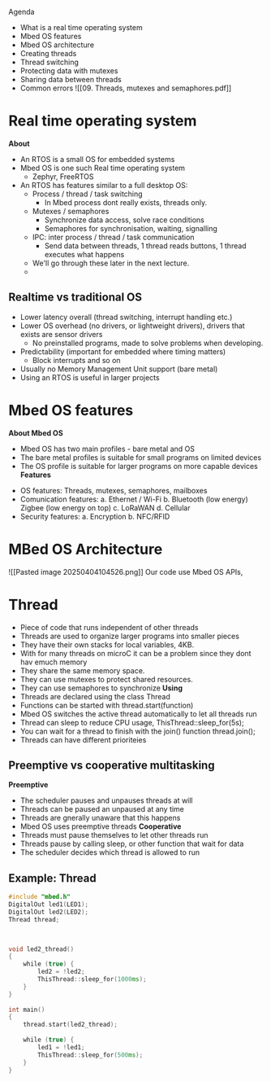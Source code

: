 Agenda
- What is a real time operating system
- Mbed OS features
- Mbed OS architecture
- Creating threads
- Thread switching
- Protecting data with mutexes
- Sharing data between threads
- Common errors
![[09. Threads, mutexes and semaphores.pdf]]
# Real time operating system
**About**
- An RTOS is a small OS for embedded systems
- Mbed OS is one such Real time operating system
	- Zephyr, FreeRTOS
- An RTOS has features similar to a full desktop OS:
	- Process / thread / task switching
		-  In Mbed process dont really exists, threads only.
	- Mutexes / semaphores
		- Synchronize data access, solve race conditions
		- Semaphores for synchronisation, waiting, signalling
	- IPC: inter process / thread / task communication
		- Send data between threads, 1 thread reads buttons, 1 thread executes what happens
	- We'll go through these later in the next lecture.
	-
## Realtime vs traditional OS 
- Lower latency overall (thread switching, interrupt handling etc.)
- Lower OS overhead (no drivers, or lightweight drivers), drivers that exists are sensor drivers
	- No preinstalled programs, made to solve problems when developing.
- Predictability (important for embedded where timing matters)
	- Block interrupts and so on
- Usually no Memory Management Unit support (bare metal)
- Using an RTOS is useful in larger projects

# Mbed OS features
**About Mbed OS**
+ Mbed OS has two main profiles - bare metal and OS
+ The bare metal profiles is suitable for small programs on limited devices
+ The OS profile is suitable for larger programs on more capable devices
**Features**
- OS features: Threads, mutexes, semaphores, mailboxes
- Comunication features:
a. Ethernet / Wi-Fi
b. Bluetooth (low energy) Zigbee (low energy on top)
c. LoRaWAN
d. Cellular
- Security features:
a. Encryption
b. NFC/RFID
# MBed OS Architecture
![[Pasted image 20250404104526.png]]
Our code use Mbed OS APIs, 

# Thread
- Piece of code that runs independent of other threads
- Threads are used to organize larger programs into smaller pieces
- They have their own stacks for local variables, 4KB.
- With for many threads on microC it can be a problem since they dont hav emuch memory
- They share the same memory space.
- They can use mutexes to protect shared resources.
- They can use semaphores to synchronize
**Using**
- Threads are declared using the class Thread
- Functions can be started with thread.start(function)
- Mbed OS switches the active thread automatically to let all threads run
- Thread can sleep to reduce CPU usage, ThisThread::sleep_for(5s);
- You can wait for a thread to finish with the join() function thread.join();
- Threads can have different prioriteies
## Preemptive vs cooperative multitasking
**Preemptive**
- The scheduler pauses and unpauses threads at will
- Threads can be paused an unpaused at any time
- Threads are gnerally unaware that this happens
- Mbed OS uses preemptive threads
**Cooperative**
- Threads must pause themselves to let other threads run
- Threads pause by calling sleep, or other function that wait for data
- The scheduler decides which thread is allowed to run
## Example: Thread
```cpp
#include "mbed.h"
DigitalOut led1(LED1);
DigitalOut led2(LED2);
Thread thread;

  

void led2_thread()
{
    while (true) {
        led2 = !led2;
        ThisThread::sleep_for(1000ms);
    }
}
  
int main()
{
    thread.start(led2_thread);
  
    while (true) {
        led1 = !led1;
        ThisThread::sleep_for(500ms);
    }
}
```